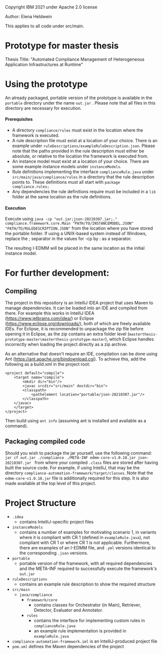 ﻿Copyright IBM 2021 under Apache 2.0 license

Author: Elena Heldwein

This applies to all code under src/main.

# Prototype for master thesis

Thesis Title:  "Automated Compliance Management of Heterogeneous Application Infrastructures at Runtime"

# Using the prototype

An already packaged, portable version of the prototype is available in the `portable` directory under the name `out.jar`
. Please note that all files in this directory are necessary for execution.

#### Prerequisites

- A directory `compliance/rules` must exist in the location where the framework is executed.
- A rule description file must exist at a location of your choice. There is an example
  under `ruleDescriptions/exampleRuleDescription.json`. Please note that the paths provided in the rule description must
  either be absolute, or relative to the location the framework is executed from.
- An instance model must exist at a location of your choice. There are some example instance models
  under `instanceModels`.
- Rule definitions implementing the interface `complianceRule.java` under `src/main/java/compliance/rules` in a
  directory that the rule description points to. These definitions must all start with `package compliance.rules;`
- Any dependencies the rule definitions require must be included in a `lib` folder at the same location as the rule
  definitions.

#### Execution

Execute using `java -cp "out.jar;json-20210307.jar;." compliance.framework.core.Main "PATH/TO/INSTANCEMODEL.JSON" "PATH/TO/RULEDESCRIPTION.JSON"`
from the location where you have stored the portable folder.
If using a UNIX-based system instead of Windows, replace the ; separator in the values for -cp by : as a separator.

The resulting I-EDMM will be placed in the same location as the initial instance model.

# For further development:

## Compiling

The project in this repository is an IntelliJ IDEA project that uses Maven to manage dependencies. It can be loaded into an IDE and compiled from there. For example this works in IntelliJ IDEA (https://www.jetbrains.com/idea/) or Eclipse (https://www.eclipse.org/downloads/), both of which are freely available IDEs. For Eclipse, it is recommended to unpackage the zip file before opening it in Eclipse, as the zip contains an extra folder level (`masterthesis-prototype-master\masterthesis-prototype-master`), which Eclipse handles incorrectly when loading the project directly as a zip archive.

As an alternative that doesn't require an IDE, compilation can be done using Ant (https://ant.apache.org/bindownload.cgi). To achieve this, add the following as a build.xml in the project root:
```
<project default="compile">
    <target name="compile">
        <mkdir dir="bin"/>
        <javac srcdir="src/main" destdir="bin">
	    <classpath>
  	        <pathelement location="portable/json-20210307.jar"/>
	    </classpath>
	</javac>
    </target>
</project>
```
Then build using `ant info` (assuming ant is installed and available as a command).

## Packaging compiled code

Should you wish to package the jar yourself, use the following
command: `jar cf out.jar ./compliance ./META-INF edmm-core-v1.0.18.jar json-20210307.jar
` from where your compiled `.class` files are stored after having built the source code. For example, if using IntelliJ, that may
be the directory `compliance-automation-framework/target/classes`. Note that the `edmm-core-v1.0.18.jar` file is
additionally required for this step. It is also made available at the top level of this project.

# Project Structure

- `.idea`
    - contains IntelliJ-specific project files
- `instanceModels`
    - contains a number of examples for motivating scenario 1, in variants where it is compliant with CR 1 (defined
      in `exampleRule.java`), not compliant with CR 1 or where CR 1 is not applicable. Furthermore, there are examples
      of an I-EDMM file, and `.yml` versions identical to the corresponding `.json` versions.
- `portable`
    - portable version of the framework, with all required dependencies and the META-INF required to successfully
      execute the framework's `out.jar`
- `ruleDescriptions`
    - contains an example rule description to show the required structure
- `src/main`
    - `java/compliance`
        - `framework/core`
            - contains classes for Orchestrator (in Main), Retriever, Detector, Evaluator and Annotator.
        - `rules`
            - contains the interface for implementing custom rules in `complianceRule.java`
            - an example rule implementation is provided in `exampleRule.java`
- `compliance-automation-framework.iml` is an IntelliJ-produced project file
- `pom.xml` defines the Maven dependencies of the project

